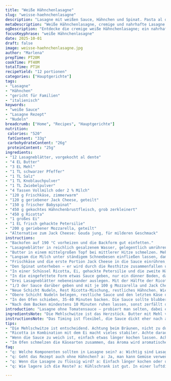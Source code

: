 ```yaml
---
title: "Weiße Hähnchenlasagne"
slug: "weisse-haehnchenlasagne"
description: "Lasagne mit weißen Sauce, Hähnchen und Spinat. Pasta al dente gekocht; Sauce mit Butter, Mehl und Gewürzen angerührt, dann Milch zugegeben bis dickflüssig. Frischkäse und Jack Cheese schmelzen lassen für Cremigkeit. Ricotta-Ei-Mischung sorgt für Bindung; geschichtetes Gericht mit Käseflocken und Schichten von Nudeln und Hähnchen. Im Ofen gebacken bis Blasen steigen, Käse goldbraun. Würzig, nahrhaft ohne Tomate. Varianten möglich durch Kräuter, andere Käsesorten. Nährwerte im Mittelfeld, gut für Familien. Auf 12 Portionen gerechnet, macht satt und bringt würzige Cremigkeit mit viel Eiweiß und Käsefett. "
metaDescription: "Weiße Hähnchenlasagne, cremige und nahrhafte Lasagne ohne Tomatensauce, perfekt für Familien und als neue Variante für Lasagne-Liebhaber."
ogDescription: "Entdecke die cremige weiße Hähnchenlasagne; ein nahrhaftes und schmackhaftes Gericht für die ganze Familie, abseits der Tomatensauce."
focusKeyphrase: "weiße Hähnchenlasagne"
date: 2025-10-01
draft: false
image: weisse-haehnchenlasagne.jpg
author: "Marlena"
prepTime: PT20M
cookTime: PT40M
totalTime: PT1H
recipeYield: "12 portionen"
categories: ["Hauptgerichte"]
tags:
- "Lasagne"
- "Hähnchen"
- "gericht für Familien"
- "italienisch"
keywords:
- "weiße Sauce"
- "Lasagne Rezept"
- "Nudeln"
breadcrumb: ["Home", "Recipes", "Hauptgerichte"]
nutrition: 
 calories: "520"
 fatContent: "33g"
 carbohydrateContent: "26g"
 proteinContent: "25g"
ingredients:
- "12 Lasagneblätter, vorgekocht al dente"
- "4 EL Butter"
- "3 EL Mehl"
- "1 TL schwarzer Pfeffer"
- "1 TL Salz"
- "1 TL Knoblauchpulver"
- "1 TL Zwiebelpulver"
- "4 Tassen Vollmilch oder 2 % Milch"
- "120 g Frischkäse, zimmerwarm"
- "120 g geriebener Jack Cheese, geteilt"
- "150 g frischer Babyspinat"
- "450 g gekochtes Hähnchenbrustfleisch, grob zerkleinert"
- "450 g Ricotta"
- "1 großes Ei"
- "1 EL frisch gehackte Petersilie"
- "200 g geriebener Mozzarella, geteilt"
- "Alternative zum Jack Cheese: Gouda jung, für milderen Geschmack"
instructions:
- "Backofen auf 190 °C vorheizen und die Backform gut einfetten."
- "Lasagneblätter in reichlich gesalzenem Wasser, gelegentlich umrühren, bis sie gerade bissfest sind, abgießen, kalt abschrecken und auf einem Küchenhandtuch auslegen, damit sie nicht kleben."
- "Butter in einem mittelgroßen Topf bei mittlerer Hitze schmelzen. Mehl und Gewürze (Pfeffer, Salz, Knoblauch- und Zwiebelpulver) unterrühren. Für 2 Minuten kochen, bis die Mischung leicht gebräunt und schaumig ist; das gibt Geschmack und bindet später gut."
- "Langsam die Milch unter ständigem Schneebesen einfließen lassen, damit keine Klümpchen entstehen. Weiter rühren, bis die Sauce dick wird und kleine Bläschen auf der Oberfläche sichtbar sind – das dauert ca. 7-9 Minuten. Wenn zu dick, mit etwas mehr Milch strecken."
- "Frischkäse und die erste Portion Jack Cheese in die Sauce einrühren, bis alles geschmolzen und homogen ist. Sofort vom Herd nehmen, um ein Anbrennen zu vermeiden."
- "Den Spinat unterheben — er wird durch die Resthitze zusammenfallen und Geschmack aufnehmen. Beiseite stellen."
- "In einer Schüssel Ricotta, Ei, gehackte Petersilie und die zweite Hälfte des Jack Cheese kräftig verrühren. So sorgt das Ei für Festigkeit und die Kräuter für Frische."
- "In die eingefettete Form etwas Sauce geben, nur ein dünner Boden, damit die Nudeln nicht ankleben."
- "Drei Lasagneblätter nebeneinander auslegen. Mit der Hälfte der Ricotta-Mischung bestreichen; darauf die Hälfte vom Hähnchen verteilen."
- "1/3 der Sauce darüber geben und mit je 100 g Mozzarella und Jack Cheese bestreuen. Das Käse-Duo bringt Feuchtigkeit und goldene Kruste."
- "Neue Schicht Nudeln, Rest Ricotta-Mischung, restliches Hähnchen. Wieder Mozzarella und Jack Cheese darüber. Nicht sparen, die Käse-Salz-Balance ist entscheidend."
- "Obere Schicht Nudeln belegen, restliche Sauce und den letzten Käse darauf verteilen. Scharfkantige Parte lagen senken, dann alles gut sichtbar ist."
- "In den Ofen schieben, 35-40 Minuten backen. Die Sauce sollte blubbern, die Käseschicht anfangen zu bräunen, leicht golden und knusprig an den Rändern werden."
- "Nach dem Backen mindestens 10 Minuten ruhen lassen, sonst zerfällt die Lasagne beim Schneiden. Mit etwas zusätzlicher Petersilie garnieren, wenn man will."
introduction: "Lasagne ohne Tomatensauce – probiert man selten, dabei eine tolle Alternative für jene, die cremigere, weiße Gerichte lieben. Ich hab mit der weißen Sauce oft experimentiert, wichtige Regel: Die Mehlschwitze darf nicht zu dunkel werden, sonst wird sie bitter. Durch Zugabe von Frischkäse und halbfestem Jack Cheese bekommt die Sauce mehr Tiefe und schmiegt sich an die Nudeln und Hähnchen. Spinat bringt Frische und einen Farbklecks. Hatte Probleme mit zu flüssiger Sauce, daher lieber dickköpfig zubereiten, sie dickt nach beim Abkühlen. Wichtig, dass die Schichten nicht zu dick sind, sonst bleibt Lasagne matschig. Durch das Ei im Ricotta hält alles besser zusammen, sonst bröselt’s beim Servieren. Knusprige Käsekruste als Abschluss machen den Unterschied, und ich tausche gern Jack Cheese gegen milderen Gouda, wenn’s dezenter sein soll. "
ingredientsNote: "Die Mehlschwitze ist das Herzstück. Butter mit Mehl vorsichtig bräunen, nicht verbrennen. Knoblauch- und Zwiebelpulver geben Würze, kann man durch frischen Knoblauch ersetzen, aber dann Sauce beim Rühren besser kontrollieren wegen Anbrennen. Milchportionen schrittweise eingießen, Sauce wird erst beim Kochen dick. Frischkäse sorgt für Cremigkeit, Jack Cheese verleiht eine herzhafte Schmelze – alternierend Gouda wird weniger intensiv. Spinatblätter frisch, gut gewaschen; kann man auch tiefgekühlt nehmen, dann gut ausdrücken. Hähnchen vorab weich kochen oder vom Vortag nehmen, kalt zupfen, nicht zu fein. Ricotta wird mit Ei und Petersilie vermischt für bessere Stabilität in den Schichten. Die Lasagneblätter al dente kochen, sonst matschig. Einfetten der Form verhindert Ankleben, statt Butter auch Olivenöl möglich, aber Butter gibt Aroma."
instructionsNote: "Das Timing ist flexibel, die Sauce dickt eher nach als sofort komplett. Achte auf leicht blubbernde Ränder, das ist ein Zeichen für hitzigen Aufstieg der Flüssigkeit. Nicht auf reine Minuten verlassen, man hängt an Textur. Mehlschwitze darf nicht zu dunkel werden, schmeckt dann schnell verbrannt. Beim Einarbeiten der Milch viel rühren, damit keine Klümpchen entstehen. Spinat erst ganz zuletzt unterziehen, damit er frisch bleibt und nicht zerkocht. Lasagne gut schichten, nicht zu dick, sonst keine Kontrolle beim Backen und länger braucht’s. Käse großzügig streuen, das gibt Biss und Farbe. Nach dem Backen unbedingt ruhen lassen, sonst schmiert bei jedem Anschnitt alles raus. Sollte die Sauce zu dünn sein, etwas länger köcheln lassen oder mit einem halben Löffel Speisestärke passieren. Beim Backen kleine Blasen und goldene Farbe an der Oberfläche zeigen perfekte Garzeit. Petersilie drauf fürs Aussehen und frische Note."
tips:
- "Die Mehlschwitze ist entscheidend. Achtung beim Bräunen, nicht zu dunkel, sonst verbittert der Geschmack. Knoblauch- und Zwiebelpulver als Würze sind wichtig. Alternativ frischer Knoblauch geht auch, dabei gut aufpassen. Für eine cremige Sauce, Milch portionsweise einrühren, damit nichts klumpt. Die richtige Konsistenz ist entscheidend, sollte dick sein im Kochprozess und nicht sofort. Lass die Sauce die Zeit, die sie braucht; sie wird beim Kochen wirklich fest."
- "Ricotta in Kombination mit dem Ei macht vieles stabiler. Achte darauf, dass die Schichten nicht zu dick werden. Ansonsten kann die Lasagne matschig werden. Abschnitte dünn machen, gut verteilen. Spinat erst ganz am Ende unterheben, um Frische zu bewahren. Beim Dekorieren Kraft im Käse zeigen, er gibt Geschmack. Zarte Käsekruste ist ein Muss, die Röstaromen werden wichtig. Lass alles gut im Ofen blubbern."
- "Wenn die Sauce zu weich ist, einfach etwas länger kochen lassen. Achte auf kleine Blasen, sie zeigen Fortschritt. Um sicherzugehen, kann etwas Speisestärke hinzugefügt werden. Für einen leckereren Geschmack, probiere milderen Gouda anstelle von Jack Cheese. Das Ergebnis wird ebenfalls angenehm sein, aber weniger intensiv. Für eine Spitzensauce ist die Konsistenz beim Abkühlen zu beachten, sie dickt nach. Lass die Lasagne nach dem Backen ruhen, ein zielführender Schritt."
- "Im Ofen schmelzen die Käsearten zusammen, das Aroma wird aromatischer. Geruch von gebackenem Käse ist unwiderstehlich. Nach der Ruhezeit gut schneiden, dann bleibt alles zusammen. Schichte mit Bedacht, die verschiedenen Texturen von Herbstspinat und Hähnchen sind wichtig für das Gesamtbild. Wenn man Zeit hat, dann mit frischer Petersilie garnieren. Sie bringt Farbe aufs Gericht und unterstreicht die Frische von Spinat. Verliere keine Geduld beim Backen, gute Lasagne braucht Zeit."
faq:
- "q: Welche Komponenten sollten in Lasagne sein? a: Wichtig sind Lasagneblätter, eine gute Sauce, Fleisch, Käse. Die richtige Kombination schafft Höhepunkte. Bei der Sauce, viel rühren, Klumpen vermeiden."
- "q: Geht das Rezept auch ohne Hähnchen? a: Ja, man kann Gemüse verwenden. Zucchini oder Aubergine sind gute Alternativen. Wichtig ist, dass alles gut gewürzt wird und die Kochzeit anpassen."
- "q: Wenn die Lasagne zu flüssig wird? a: Einfach länger kochen oder unter ständigem Rühren köcheln. Speisestärke funktioniert auch. Kontrolle ist wesentlich."
- "q: Wie lagere ich die Reste? a: Kühlschrank ist gut. In einer luftdichten Box aufbewahren. Man kann auch portionsweise einfrieren, dann bleibt das Gericht frisch. Vor dem Essen wieder aufwärmen."

---
```

